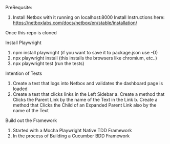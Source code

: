 PreRequsite:
1. Install Netbox with it running on localhost:8000
Install Instructions here: https://netboxlabs.com/docs/netbox/en/stable/installation/

Once this repo is cloned

Install Playwright
1. npm install playwright (if you want to save it to package.json use -D)
2. npx playwright install (this installs the browsers like chromium, etc..)
3. npx playwright test (run the tests)

Intention of Tests
1. Create a test that logs into Netbox and validates the dashboard page is loaded
2. Create a test that clicks links in the Left Sidebar
 a. Create a method that Clicks the Parent Link by the name of the Text in the Link
 b. Create a method that Clicks the Child of an Expanded Parent Link also by the name of the Text

Build out the Framework
1. Started with a Mocha Playwright Native TDD Framework
2. In the process of Building a Cucumber BDD Framework
